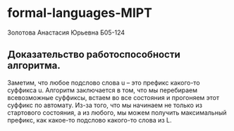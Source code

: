 # formal-languages-MIPT
Золотова Анастасия Юрьевна Б05-124

## Доказательство работоспособности алгоритма.
Заметим, что любое подслово слова u – это префикс какого-то суффикса u. Алгоритм заключается в том, что мы перебираем всевозможные суффиксы, встаем во все состояния и прогоняем этот суффикс по автомату. Из-за того, что мы начинаем не только из стартового состояния, а из любого, мы можем получить максимальный префикс, как какое-то подслово какого-то слова из L.
